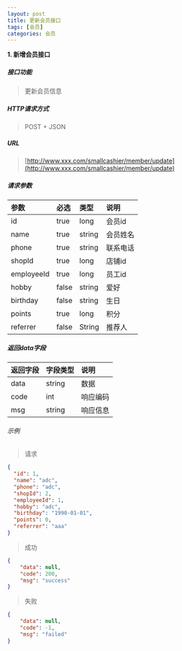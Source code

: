 ```yaml
---
layout: post
title: 更新会员接口
tags: [会员]
categories: 会员 
---
```

**1\. 新增会员接口**
##### 接口功能
> 更新会员信息

##### HTTP请求方式
> POST + JSON

##### URL
> [http://www.xxx.com/smallcashier/member/update](http://www.xxx.com/smallcashier/member/update)

##### 请求参数

|参数|必选|类型|说明|
|:---|:---|:---|:---|
|id|true|long|会员id|
|name|true|string|会员姓名|
|phone|true|string|联系电话|
|shopId|true|long|店铺id|
|employeeId|true|long|员工id|
|hobby|false|string|爱好|
|birthday|false|string|生日|
|points|true|long|积分|
|referrer|false|String|推荐人|

##### 返回data字段

|返回字段|字段类型|说明|
|:---|:---|:---|
|data|string|数据|
|code|int|响应编码|
|msg|string|响应信息|

###### 示例
> 请求
``` json
{
  "id": 1,
  "name": "adc",
  "phone": "adc",
  "shopId": 2,
  "employeeId": 1,
  "hobby": "adc",
  "birthday": "1990-01-01",
  "points": 0,
  "referrer": "aaa"
}
```
> 成功
``` json
{
    "data": null,
    "code": 200,
    "msg": "success"
}
```
> 失败
``` json
{
    "data": null,
    "code": -1,
    "msg": "failed"
}
```